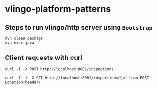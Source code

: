 # vlingo-platform-patterns 

## Steps to run vlingo/http server using `Bootstrap`

```
mvn clean package        
mvn exec:java
```

## Client requests with curl

```
curl -i -X POST http://localhost:8081/inspections

curl -l -i -X GET http://localhost:8081/inspections/{id-from-POST-Location-header}
```
